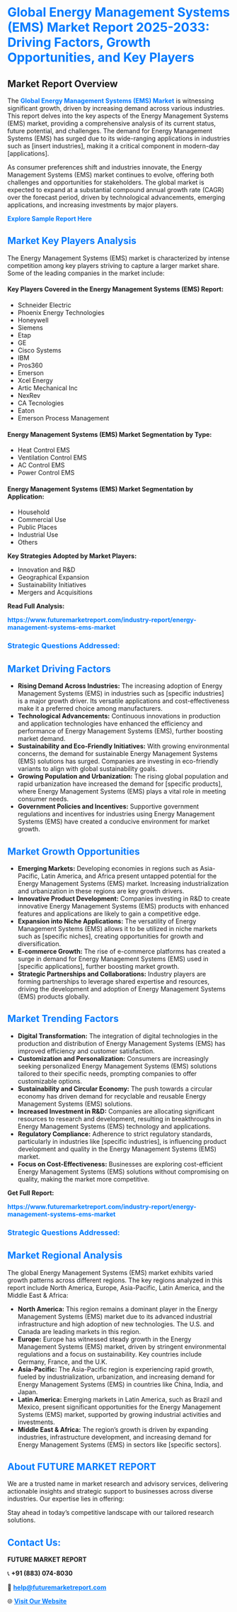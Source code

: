 <h1 style="color: #007BFF;">Global Energy Management Systems (EMS) Market Report 2025-2033: Driving Factors, Growth Opportunities, and Key Players</h1>

<section id="overview">
<h2>Market Report Overview</h2>
<p>The <a href="https://www.futuremarketreport.com/industry-report/energy-management-systems-ems-market" style="color: #007BFF; text-decoration: none;"><strong>Global Energy Management Systems (EMS) Market</strong></a> is witnessing significant growth, driven by increasing demand across various industries. This report delves into the key aspects of the Energy Management Systems (EMS) market, providing a comprehensive analysis of its current status, future potential, and challenges. The demand for Energy Management Systems (EMS) has surged due to its wide-ranging applications in industries such as [insert industries], making it a critical component in modern-day [applications].</p>
<p>As consumer preferences shift and industries innovate, the Energy Management Systems (EMS) market continues to evolve, offering both challenges and opportunities for stakeholders. The global market is expected to expand at a substantial compound annual growth rate (CAGR) over the forecast period, driven by technological advancements, emerging applications, and increasing investments by major players.</p>
</section>

<section id="overview">
<p><a href="https://www.futuremarketreport.com/request-sample/reportId=99358" style="color: #007BFF; text-decoration: none;"><strong>Explore Sample Report Here</strong></a></p>
</section>

<section id="key-players">
<h2 style="color: #007BFF;">Market Key Players Analysis</h2>
<p>The Energy Management Systems (EMS) market is characterized by intense competition among key players striving to capture a larger market share. Some of the leading companies in the market include:</p>
<h4>Key Players Covered in the Energy Management Systems (EMS) Report:</h4>
<ul><li>Schneider Electric</li><li>Phoenix Energy Technologies</li><li>Honeywell</li><li>Siemens</li><li>Etap</li><li>GE</li><li>Cisco Systems</li><li>IBM</li><li>Pros360</li><li>Emerson</li><li>Xcel Energy</li><li>Artic Mechanical Inc</li><li>NexRev</li><li>CA Tecnologies</li><li>Eaton</li><li>Emerson Process Management</li></ul>
<h4>Energy Management Systems (EMS) Market Segmentation by Type:</h4>
<ul><li>Heat Control EMS</li><li>Ventilation Control EMS</li><li>AC Control EMS</li><li>Power Control EMS</li></ul>

<h4>Energy Management Systems (EMS) Market Segmentation by Application:</h4>
<ul><li>Household</li><li>Commercial Use</li><li>Public Places</li><li>Industrial Use</li><li>Others</li></ul>
<p><strong>Key Strategies Adopted by Market Players:</strong></p>
<ul>
<li>Innovation and R&D</li>
<li>Geographical Expansion</li>
<li>Sustainability Initiatives</li>
<li>Mergers and Acquisitions</li>
</ul>
</section>

<section>
<p><strong>Read Full Analysis: </strong></p><a href="https://www.futuremarketreport.com/industry-report/energy-management-systems-ems-market" style="color: #007BFF; text-decoration: none;"><strong>https://www.futuremarketreport.com/industry-report/energy-management-systems-ems-market</strong></a>
<h3 style="color: #007BFF;">Strategic Questions Addressed:</h3>
</section>

<section id="driving-factors">
<h2 style="color: #007BFF;">Market Driving Factors</h2>
<ul>
<li><strong>Rising Demand Across Industries:</strong> The increasing adoption of Energy Management Systems (EMS) in industries such as [specific industries] is a major growth driver. Its versatile applications and cost-effectiveness make it a preferred choice among manufacturers.</li>
<li><strong>Technological Advancements:</strong> Continuous innovations in production and application technologies have enhanced the efficiency and performance of Energy Management Systems (EMS), further boosting market demand.</li>
<li><strong>Sustainability and Eco-Friendly Initiatives:</strong> With growing environmental concerns, the demand for sustainable Energy Management Systems (EMS) solutions has surged. Companies are investing in eco-friendly variants to align with global sustainability goals.</li>
<li><strong>Growing Population and Urbanization:</strong> The rising global population and rapid urbanization have increased the demand for [specific products], where Energy Management Systems (EMS) plays a vital role in meeting consumer needs.</li>
<li><strong>Government Policies and Incentives:</strong> Supportive government regulations and incentives for industries using Energy Management Systems (EMS) have created a conducive environment for market growth.</li>
</ul>
</section>

<section id="growth-opportunities">
<h2 style="color: #007BFF;">Market Growth Opportunities</h2>
<ul>
<li><strong>Emerging Markets:</strong> Developing economies in regions such as Asia-Pacific, Latin America, and Africa present untapped potential for the Energy Management Systems (EMS) market. Increasing industrialization and urbanization in these regions are key growth drivers.</li>
<li><strong>Innovative Product Development:</strong> Companies investing in R&D to create innovative Energy Management Systems (EMS) products with enhanced features and applications are likely to gain a competitive edge.</li>
<li><strong>Expansion into Niche Applications:</strong> The versatility of Energy Management Systems (EMS) allows it to be utilized in niche markets such as [specific niches], creating opportunities for growth and diversification.</li>
<li><strong>E-commerce Growth:</strong> The rise of e-commerce platforms has created a surge in demand for Energy Management Systems (EMS) used in [specific applications], further boosting market growth.</li>
<li><strong>Strategic Partnerships and Collaborations:</strong> Industry players are forming partnerships to leverage shared expertise and resources, driving the development and adoption of Energy Management Systems (EMS) products globally.</li>
</ul>
</section>

<section id="trending-factors">
<h2 style="color: #007BFF;">Market Trending Factors</h2>
<ul>
<li><strong>Digital Transformation:</strong> The integration of digital technologies in the production and distribution of Energy Management Systems (EMS) has improved efficiency and customer satisfaction.</li>
<li><strong>Customization and Personalization:</strong> Consumers are increasingly seeking personalized Energy Management Systems (EMS) solutions tailored to their specific needs, prompting companies to offer customizable options.</li>
<li><strong>Sustainability and Circular Economy:</strong> The push towards a circular economy has driven demand for recyclable and reusable Energy Management Systems (EMS) solutions.</li>
<li><strong>Increased Investment in R&D:</strong> Companies are allocating significant resources to research and development, resulting in breakthroughs in Energy Management Systems (EMS) technology and applications.</li>
<li><strong>Regulatory Compliance:</strong> Adherence to strict regulatory standards, particularly in industries like [specific industries], is influencing product development and quality in the Energy Management Systems (EMS) market.</li>
<li><strong>Focus on Cost-Effectiveness:</strong> Businesses are exploring cost-efficient Energy Management Systems (EMS) solutions without compromising on quality, making the market more competitive.</li>
</ul>
</section>

<section>
<p><strong>Get Full Report: </strong></p><a href="https://www.futuremarketreport.com/industry-report/energy-management-systems-ems-market" style="color: #007BFF; text-decoration: none;"><strong>https://www.futuremarketreport.com/industry-report/energy-management-systems-ems-market</strong></a>
<h3 style="color: #007BFF;">Strategic Questions Addressed:</h3>
</section>


<section id="regional-analysis">
<h2 style="color: #007BFF;">Market Regional Analysis</h2>
<p>The global Energy Management Systems (EMS) market exhibits varied growth patterns across different regions. The key regions analyzed in this report include North America, Europe, Asia-Pacific, Latin America, and the Middle East & Africa:</p>
<ul>
<li><strong>North America:</strong> This region remains a dominant player in the Energy Management Systems (EMS) market due to its advanced industrial infrastructure and high adoption of new technologies. The U.S. and Canada are leading markets in this region.</li>
<li><strong>Europe:</strong> Europe has witnessed steady growth in the Energy Management Systems (EMS) market, driven by stringent environmental regulations and a focus on sustainability. Key countries include Germany, France, and the U.K.</li>
<li><strong>Asia-Pacific:</strong> The Asia-Pacific region is experiencing rapid growth, fueled by industrialization, urbanization, and increasing demand for Energy Management Systems (EMS) in countries like China, India, and Japan.</li>
<li><strong>Latin America:</strong> Emerging markets in Latin America, such as Brazil and Mexico, present significant opportunities for the Energy Management Systems (EMS) market, supported by growing industrial activities and investments.</li>
<li><strong>Middle East & Africa:</strong> The region’s growth is driven by expanding industries, infrastructure development, and increasing demand for Energy Management Systems (EMS) in sectors like [specific sectors].</li>
</ul>
</section>

<footer>
<h2 style="color: #007BFF;">About FUTURE MARKET REPORT</h2>
<p>We are a trusted name in market research and advisory services, delivering actionable insights and strategic support to businesses across diverse industries. Our expertise lies in offering:</p>

<p>Stay ahead in today’s competitive landscape with our tailored research solutions.</p>

<h2 style="color: #007BFF;">Contact Us:</h2>
<p><strong>FUTURE MARKET REPORT</strong></p>
<p>📞 <strong>+91 (883) 074-8030</strong></p>
<p>📧 <strong><a href="mailto:help@futuremarketreport.com" style="color: #007BFF;">help@futuremarketreport.com</a></strong></p>
<p>🌐 <strong><a href="https://www.futuremarketreport.com/" style="color: #007BFF;">Visit Our Website</a></strong></p>
</footer>